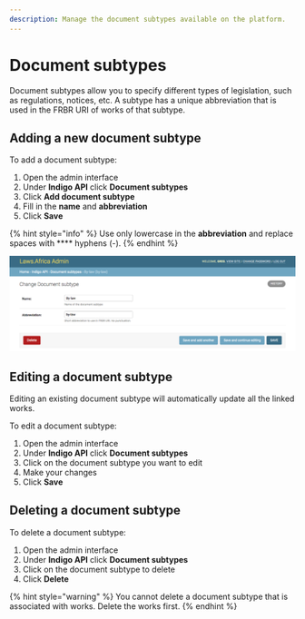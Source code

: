 ```yaml
---
description: Manage the document subtypes available on the platform.
---
```


# Document subtypes

Document subtypes allow you to specify different types of legislation, such as regulations, notices, etc. A subtype has a unique abbreviation that is used in the FRBR URI of works of that subtype.

## Adding a new document subtype

To add a document subtype:

1. Open the admin interface
2. Under **Indigo API** click **Document subtypes**
3. Click **Add document subtype**
4. Fill in the **name** and **abbreviation**
5. Click **Save**

{% hint style="info" %}
Use only lowercase in the **abbreviation** and replace spaces with **** hyphens (-).
{% endhint %}

![](../.gitbook/assets/document-subtype.png)

## Editing a document subtype

Editing an existing document subtype will automatically update all the linked works.

To edit a document subtype:

1. Open the admin interface
2. Under **Indigo API** click **Document subtypes**
3. Click on the document subtype you want to edit&#x20;
4. Make your changes
5. Click **Save**

## Deleting a document subtype

To delete a document subtype:

1. Open the admin interface
2. Under **Indigo API** click **Document subtypes**
3. Click on the document subtype to delete
4. Click **Delete**

{% hint style="warning" %}
You cannot delete a document subtype that is associated with works. Delete the works first.
{% endhint %}
